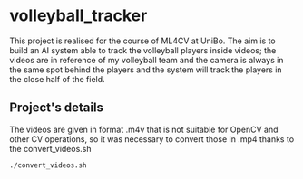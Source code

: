 # volleyball_tracker

This project is realised for the course of ML4CV at UniBo. 
The aim is to build an AI system able to track the volleyball players inside videos; the videos are in reference of my volleyball team and the camera is always in the same spot behind the players and the system will track the players in the close half of the field.

## Project's details
The videos are given in format .m4v that is not suitable for OpenCV and other CV operations, so it was necessary to convert those in .mp4 thanks to the convert_videos.sh 
```bash
./convert_videos.sh
```
